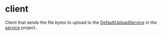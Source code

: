 # client
Client that sends the file bytes to upload to the [DefaultUploadService](../service/src/main/java/io/netifi/proteus/s3upload/service/api/DefaultUploadService.java) in the [service](../service) project.
